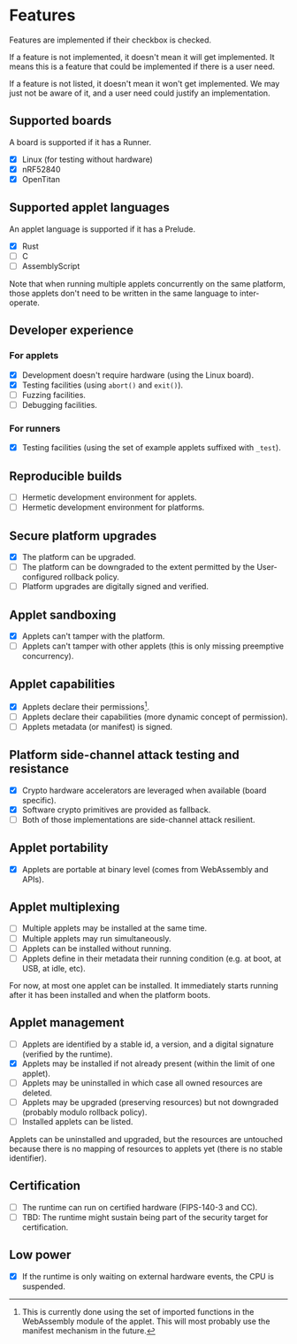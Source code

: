 # Features

Features are implemented if their checkbox is checked.

If a feature is not implemented, it doesn't mean it will get implemented. It means this is a feature
that could be implemented if there is a user need.

If a feature is not listed, it doesn't mean it won't get implemented. We may just not be aware of
it, and a user need could justify an implementation.

## Supported boards

A board is supported if it has a Runner.

- [x] Linux (for testing without hardware)
- [x] nRF52840
- [x] OpenTitan

## Supported applet languages

An applet language is supported if it has a Prelude.

- [x] Rust
- [ ] C
- [ ] AssemblyScript

Note that when running multiple applets concurrently on the same platform, those applets don't need
to be written in the same language to inter-operate.

## Developer experience

### For applets

- [x] Development doesn't require hardware (using the Linux board).
- [x] Testing facilities (using `abort()` and `exit()`).
- [ ] Fuzzing facilities.
- [ ] Debugging facilities.

### For runners

- [x] Testing facilities (using the set of example applets suffixed with `_test`).

## Reproducible builds

- [ ] Hermetic development environment for applets.
- [ ] Hermetic development environment for platforms.

## Secure platform upgrades

- [x] The platform can be upgraded.
- [ ] The platform can be downgraded to the extent permitted by the User-configured rollback policy.
- [ ] Platform upgrades are digitally signed and verified.

## Applet sandboxing

- [x] Applets can't tamper with the platform.
- [ ] Applets can't tamper with other applets (this is only missing preemptive concurrency).

## Applet capabilities

- [x] Applets declare their permissions[^applet-perms].
- [ ] Applets declare their capabilities (more dynamic concept of permission).
- [ ] Applets metadata (or manifest) is signed.

[^applet-perms]: This is currently done using the set of imported functions in the WebAssembly
    module of the applet. This will most probably use the manifest mechanism in the future.

## Platform side-channel attack testing and resistance

- [x] Crypto hardware accelerators are leveraged when available (board specific).
- [x] Software crypto primitives are provided as fallback.
- [ ] Both of those implementations are side-channel attack resilient.

## Applet portability

- [x] Applets are portable at binary level (comes from WebAssembly and APIs).

## Applet multiplexing

- [ ] Multiple applets may be installed at the same time.
- [ ] Multiple applets may run simultaneously.
- [ ] Applets can be installed without running.
- [ ] Applets define in their metadata their running condition (e.g. at boot, at USB, at idle, etc).

For now, at most one applet can be installed. It immediately starts running after it has been
installed and when the platform boots.

## Applet management

- [ ] Applets are identified by a stable id, a version, and a digital signature (verified by the
      runtime).
- [x] Applets may be installed if not already present (within the limit of one applet).
- [ ] Applets may be uninstalled in which case all owned resources are deleted.
- [ ] Applets may be upgraded (preserving resources) but not downgraded (probably modulo rollback
      policy).
- [ ] Installed applets can be listed.

Applets can be uninstalled and upgraded, but the resources are untouched because there is no mapping
of resources to applets yet (there is no stable identifier).

## Certification

- [ ] The runtime can run on certified hardware (FIPS-140-3 and CC).
- [ ] TBD: The runtime might sustain being part of the security target for certification.

## Low power

- [x] If the runtime is only waiting on external hardware events, the CPU is suspended.
